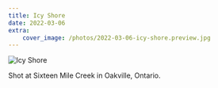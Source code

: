 ```yaml
---
title: Icy Shore
date: 2022-03-06
extra:
    cover_image: /photos/2022-03-06-icy-shore.preview.jpg
---
```


![Icy Shore](/photos/2022-03-06-icy-shore.jpg)

Shot at Sixteen Mile Creek in Oakville, Ontario.
